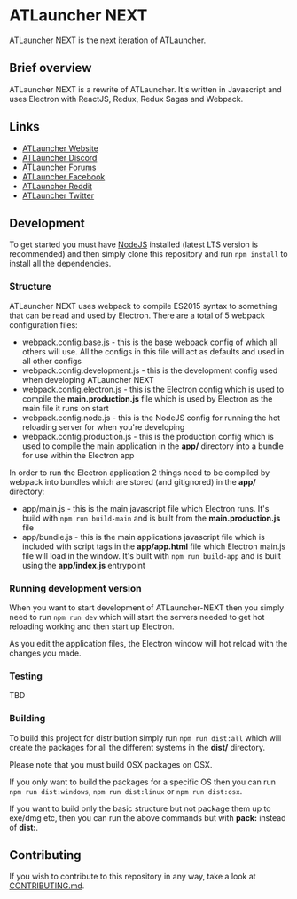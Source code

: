 # ATLauncher NEXT
ATLauncher NEXT is the next iteration of ATLauncher.

## Brief overview
ATLauncher NEXT is a rewrite of ATLauncher. It's written in Javascript and uses Electron with ReactJS, Redux, Redux Sagas and Webpack.

## Links
- [ATLauncher Website](https://www.atlauncher.com)
- [ATLauncher Discord](https://discordapp.com/invite/0eXDtXikrVAJffxY)
- [ATLauncher Forums](https://forums.atlauncher.com)
- [ATLauncher Facebook](http://www.facebook.com/ATLauncher)
- [ATLauncher Reddit](http://www.reddit.com/r/ATLauncher)
- [ATLauncher Twitter](http://twitter.com/ATLauncher)

## Development
To get started you must have [NodeJS](https://nodejs.org) installed (latest LTS version is recommended) and then simply clone this repository and run `npm install` to install all the dependencies.

### Structure
ATLauncher NEXT uses webpack to compile ES2015 syntax to something that can be read and used by Electron. There are a total of 5 webpack configuration files:

 - webpack.config.base.js - this is the base webpack config of which all others will use. All the configs in this file will act as defaults and used in all other configs
 - webpack.config.development.js - this is the development config used when developing ATLauncher NEXT
 - webpack.config.electron.js - this is the Electron config which is used to compile the **main.production.js** file which is used by Electron as the main file it runs on start
 - webpack.config.node.js - this is the NodeJS config for running the hot reloading server for when you're developing
 - webpack.config.production.js - this is the production config which is used to compile the main application in the **app/** directory into a bundle for use within the Electron app
 
In order to run the Electron application 2 things need to be compiled by webpack into bundles which are stored (and gitignored) in the **app/** directory:

 - app/main.js - this is the main javascript file which Electron runs. It's build with `npm run build-main` and is built from the **main.production.js** file
 - app/bundle.js - this is the main applications javascript file which is included with script tags in the **app/app.html** file which Electron main.js file will load in the window. It's built with
                   `npm run build-app` and is built using the **app/index.js** entrypoint

### Running development version
When you want to start development of ATLauncher-NEXT then you simply need to run `npm run dev` which will start the servers needed to get hot reloading working and then start up Electron.

As you edit the application files, the Electron window will hot reload with the changes you made.

### Testing
TBD

### Building
To build this project for distribution simply run `npm run dist:all` which will create the packages for all the different systems in the **dist/** directory.

Please note that you must build OSX packages on OSX.

If you only want to build the packages for a specific OS then you can run `npm run dist:windows`, `npm run dist:linux` or `npm run dist:osx`.

If you want to build only the basic structure but not package them up to exe/dmg etc, then you can run the above commands but with **pack:** instead of **dist:**.

## Contributing
If you wish to contribute to this repository in any way, take a look at [CONTRIBUTING.md](CONTRIBUTING.md).